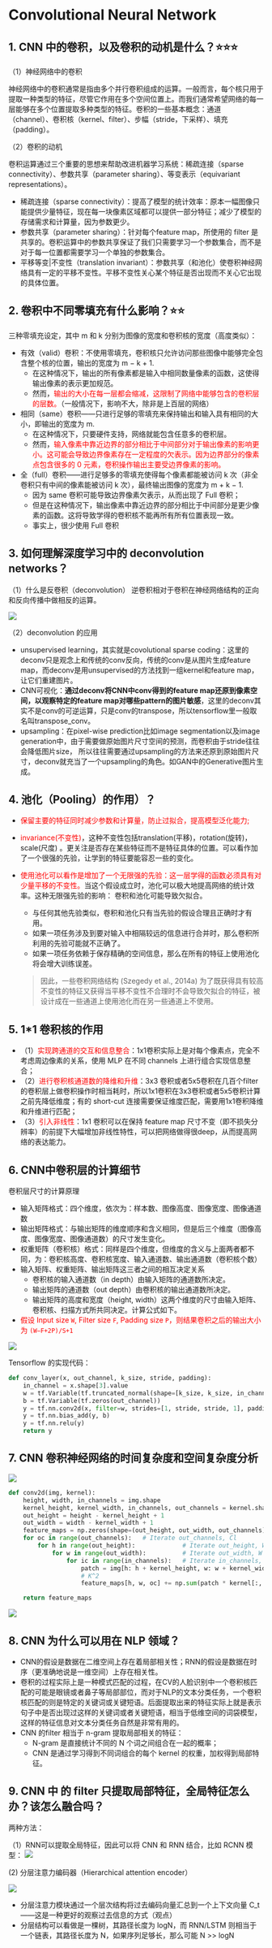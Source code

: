 # Convolutional Neural Network
## 1. CNN 中的卷积，以及卷积的动机是什么？:star::star::star:
（1）神经网络中的卷积

神经网络中的卷积通常是指由多个并行卷积组成的运算。一般而言，每个核只用于提取一种类型的特征，尽管它作用在多个空间位置上。而我们通常希望网络的每一层能够在多个位置提取多种类型的特征。卷积的一些基本概念：通道（channel）、卷积核（kernel、filter）、步幅（stride，下采样）、填充（padding）。

（2）卷积的动机

卷积运算通过三个重要的思想来帮助改进机器学习系统：稀疏连接（sparse connectivity）、参数共享（parameter sharing）、等变表示（equivariant representations）。

- 稀疏连接（sparse connectivity）：提高了模型的统计效率：原本一幅图像只能提供少量特征，现在每一块像素区域都可以提供一部分特征；减少了模型的存储需求和计算量，因为参数更少。
- 参数共享（parameter sharing）：针对每个feature map，所使用的 filter 是共享的。卷积运算中的参数共享保证了我们只需要学习一个参数集合，而不是对于每一位置都需要学习一个单独的参数集合。
- 平移等变|不变性（translation invariant）：参数共享（和池化）使卷积神经网络具有一定的平移不变性。平移不变性关心某个特征是否出现而不关心它出现的具体位置。

## 2. 卷积中不同零填充有什么影响？:star::star:
三种零填充设定，其中 m 和 k 分别为图像的宽度和卷积核的宽度（高度类似）：
- 有效（valid）卷积：不使用零填充，卷积核只允许访问那些图像中能够完全包含整个核的位置，输出的宽度为 m − k + 1.
    - 在这种情况下，输出的所有像素都是输入中相同数量像素的函数，这使得输出像素的表示更加规范。
    - 然而，<font color='red'>输出的大小在每一层都会缩减，这限制了网络中能够包含的卷积层的层数。</font>（一般情况下，影响不大，除非是上百层的网络）
- 相同（same）卷积——只进行足够的零填充来保持输出和输入具有相同的大小，即输出的宽度为 m.
    - 在这种情况下，只要硬件支持，网络就能包含任意多的卷积层。
    - 然而，<font color='red'>输入像素中靠近边界的部分相比于中间部分对于输出像素的影响更小。这可能会导致边界像素存在一定程度的欠表示。因为边界部分的像素点包含很多的 0 元素，卷积操作输出主要受边界像素的影响。</font>
- 全（full）卷积——进行足够多的零填充使得每个像素都能被访问 k 次（非全卷积只有中间的像素能被访问 k 次），最终输出图像的宽度为 m + k − 1.
    - 因为 same 卷积可能导致边界像素欠表示，从而出现了 Full 卷积；
    - 但是在这种情况下，输出像素中靠近边界的部分相比于中间部分是更少像素的函数。这将导致学得的卷积核不能再所有所有位置表现一致。
    - 事实上，很少使用 Full 卷积

## 3. 如何理解深度学习中的 deconvolution networks？
（1）什么是反卷积（deconvolution）
逆卷积相对于卷积在神经网络结构的正向和反向传播中做相反的运算。

![](../assets/deep_learning/deconvolution.gif)

（2）deconvolution 的应用
- unsupervised learning，其实就是covolutional sparse coding：这里的deconv只是观念上和传统的conv反向，传统的conv是从图片生成feature map，而deconv是用unsupervised的方法找到一组kernel和feature map，让它们重建图片。
- CNN可视化：**通过deconv将CNN中conv得到的feature map还原到像素空间，以观察特定的feature map对哪些pattern的图片敏感**，这里的deconv其实不是conv的可逆运算，只是conv的transpose，所以tensorflow里一般取名叫transpose_conv。
- upsampling：在pixel-wise prediction比如image segmentation以及image generation中，由于需要做原始图片尺寸空间的预测，而卷积由于stride往往会降低图片size， 所以往往需要通过upsampling的方法来还原到原始图片尺寸，deconv就充当了一个upsampling的角色。如GAN中的Generative图片生成。

## 4. 池化（Pooling）的作用）？
- <font color='red'>保留主要的特征同时减少参数和计算量，防止过拟合，提高模型泛化能力;</font>
- <font color='red'>invariance(不变性)</font>，这种不变性包括translation(平移)，rotation(旋转)，scale(尺度) 。更关注是否存在某些特征而不是特征具体的位置。可以看作加了一个很强的先验，让学到的特征要能容忍一些的变化。
- <font color='red'>使用池化可以看作是增加了一个无限强的先验：这一层学得的函数必须具有对少量平移的不变性。</font>当这个假设成立时，池化可以极大地提高网络的统计效率。这种无限强先验的影响： 卷积和池化可能导致欠拟合。
    - 与任何其他先验类似，卷积和池化只有当先验的假设合理且正确时才有用。
    - 如果一项任务涉及到要对输入中相隔较远的信息进行合并时，那么卷积所利用的先验可能就不正确了。
    - 如果一项任务依赖于保存精确的空间信息，那么在所有的特征上使用池化将会增大训练误差。

    >因此，一些卷积网络结构 (Szegedy et al., 2014a) 为了既获得具有较高不变性的特征又获得当平移不变性不合理时不会导致欠拟合的特征，被设计成在一些通道上使用池化而在另一些通道上不使用。

## 5. 1*1 卷积核的作用
- （1）<font color='red'>实现跨通道的交互和信息整合</font>：1x1卷积实际上是对每个像素点，完全不考虑周边像素的关系，使用 MLP 在不同 channels 上进行组合实现信息整合；
- （2）<font color='red'>进行卷积核通道数的降维和升维</font>：3x3 卷积或者5x5卷积在几百个filter的卷积层上做卷积操作时相当耗时，所以1x1卷积在3x3卷积或者5x5卷积计算之前先降低维度；有的 short-cut 连接需要保证维度匹配，需要用1x1卷积降维和升维进行匹配；
- （3）<font color='red'>引入非线性</font>：1x1 卷积可以在保持 feature map 尺寸不变（即不损失分辨率）的前提下大幅增加非线性特性，可以把网络做得很deep，从而提高网络的表达能力。

## 6. CNN中卷积层的计算细节
卷积层尺寸的计算原理
- 输入矩阵格式：四个维度，依次为：样本数、图像高度、图像宽度、图像通道数
- 输出矩阵格式：与输出矩阵的维度顺序和含义相同，但是后三个维度（图像高度、图像宽度、图像通道数）的尺寸发生变化。
- 权重矩阵（卷积核）格式：同样是四个维度，但维度的含义与上面两者都不同，为：卷积核高度、卷积核宽度、输入通道数、输出通道数（卷积核个数）
- 输入矩阵、权重矩阵、输出矩阵这三者之间的相互决定关系
  - 卷积核的输入通道数（in depth）由输入矩阵的通道数所决定。
  - 输出矩阵的通道数（out depth）由卷积核的输出通道数所决定。
  - 输出矩阵的高度和宽度（height, width）这两个维度的尺寸由输入矩阵、卷积核、扫描方式所共同决定。计算公式如下。
- <font color='red'>假设 Input size `W`, Filter size `F`, Padding size `P`，则结果卷积之后的输出大小为 `(W−F+2P)/S+1`</font>

![](../assets/deep_learning/cnn_detail.png)

Tensorflow 的实现代码：
```python
def conv_layer(x, out_channel, k_size, stride, padding):
    in_channel = x.shape[3].value
    w = tf.Variable(tf.truncated_normal(shape=[k_size, k_size, in_channel, out_channel], mean=0, stddev=stddev))
    b = tf.Variable(tf.zeros(out_channel))
    y = tf.nn.conv2d(x, filter=w, strides=[1, stride, stride, 1], padding=padding)
    y = tf.nn.bias_add(y, b)
    y = tf.nn.relu(y)
    return y
```

## 7. CNN 卷积神经网络的时间复杂度和空间复杂度分析
![](../assets/deep_learning/cnn_time_complex.png)

```python
def conv2d(img, kernel):
    height, width, in_channels = img.shape
    kernel_height, kernel_width, in_channels, out_channels = kernel.shape
    out_height = height - kernel_height + 1
    out_width = width - kernel_width + 1
    feature_maps = np.zeros(shape=(out_height, out_width, out_channels))
    for oc in range(out_channels):   # Iterate out_channels, Cl
        for h in range(out_height):             # Iterate out_height, W
            for w in range(out_width):          # Iterate out_width, W
                for ic in range(in_channels):   # Iterate in_channels, Cl-1
                    patch = img[h: h + kernel_height, w: w + kernel_width, ic]
                    # K^2
                    feature_maps[h, w, oc] += np.sum(patch * kernel[:, :, ic, oc])

    return feature_maps
```
![](../assets/deep_learning/cnn_space_complex.png)

## 8. CNN 为什么可以用在 NLP 领域？
- CNN的假设是数据在二维空间上存在着局部相关性；RNN的假设是数据在时序（更准确地说是一维空间）上存在相关性。
- 卷积的过程实际上是一种模式匹配的过程，在CV的人脸识别中一个卷积核匹配的可能是眼镜或者鼻子等局部部位，而对于NLP的文本分类任务，一个卷积核匹配的则是特定的关键词或关键短语。后面提取出来的特征实际上就是表示句子中是否出现过这样的关键词或者关键短语，相当于低维空间的词袋模型，这样的特征信息对文本分类任务自然是非常有用的。
- CNN 的filter 相当于 n-gram 提取局部相关的特征：
  - N-gram 是直接统计不同的 N 个词之间组合在一起的概率；
  - CNN 是通过学习得到不同词组合的每个 kernel 的权重，加权得到局部特征。

## 9. CNN 中 的 filter 只提取局部特征，全局特征怎么办？该怎么融合吗？
两种方法：

（1）RNN可以提取全局特征，因此可以将 CNN 和 RNN 结合，比如 RCNN 模型：
![](https://raw.githubusercontent.com/llhthinker/NLP-Papers/master/text%20classification/2017-10/Recurrent%20Convolutional%20Neural%20Networks%20for%20Text%20Classification/model.png)

(2) 分层注意力编码器（Hierarchical attention encoder）

![](https://github.com/imhuay/Algorithm_Interview_Notes-Chinese/raw/master/assets/TIM%E6%88%AA%E5%9B%BE20180720101423.png)

- 分层注意力模块通过一个层次结构将过去编码向量汇总到一个上下文向量 C_t ——这是一种更好的观察过去信息的方式（观点）
- 分层结构可以看做是一棵树，其路径长度为 logN，而 RNN/LSTM 则相当于一个链表，其路径长度为 N，如果序列足够长，那么可能 N >> logN
